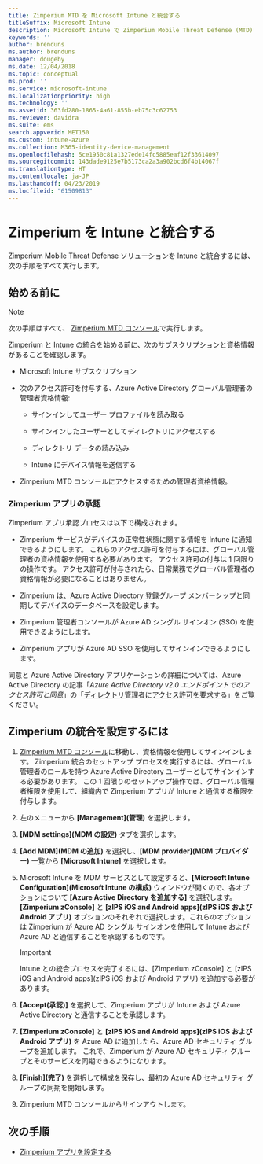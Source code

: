 ```yaml
---
title: Zimperium MTD を Microsoft Intune と統合する
titleSuffix: Microsoft Intune
description: Microsoft Intune で Zimperium Mobile Threat Defense (MTD) ソリューションをセットアップし、モバイル デバイスから会社のリソースへのアクセスを制御する方法。
keywords: ''
author: brenduns
ms.author: brenduns
manager: dougeby
ms.date: 12/04/2018
ms.topic: conceptual
ms.prod: ''
ms.service: microsoft-intune
ms.localizationpriority: high
ms.technology: ''
ms.assetid: 363fd280-1865-4a61-855b-eb75c3c62753
ms.reviewer: davidra
ms.suite: ems
search.appverid: MET150
ms.custom: intune-azure
ms.collection: M365-identity-device-management
ms.openlocfilehash: 5ce1950c81a1327ede14fc5885eaf12f33614097
ms.sourcegitcommit: 143dade9125e7b5173ca2a3a902bcd6f4b14067f
ms.translationtype: HT
ms.contentlocale: ja-JP
ms.lasthandoff: 04/23/2019
ms.locfileid: "61509813"
---
```

# <a name="integrate-zimperium-with-intune"></a>Zimperium を Intune と統合する

Zimperium Mobile Threat Defense ソリューションを Intune と統合するには、次の手順をすべて実行します。

## <a name="before-you-begin"></a>始める前に

> [!NOTE]
> 次の手順はすべて、 [Zimperium MTD コンソール](https://sso.zimperium.com/signon/aad/)で実行します。

Zimperium と Intune の統合を始める前に、次のサブスクリプションと資格情報があることを確認します。

-   Microsoft Intune サブスクリプション

-   次のアクセス許可を付与する、Azure Active Directory グローバル管理者の管理者資格情報:

    -   サインインしてユーザー プロファイルを読み取る

    -   サインインしたユーザーとしてディレクトリにアクセスする

    -   ディレクトリ データの読み込み

    -   Intune にデバイス情報を送信する

-   Zimperium MTD コンソールにアクセスするための管理者資格情報。

### <a name="zimperium-app-authorization"></a>Zimperium アプリの承認

Zimperium アプリ承認プロセスは以下で構成されます。

-   Zimperium サービスがデバイスの正常性状態に関する情報を Intune に通知できるようにします。 これらのアクセス許可を付与するには、グローバル管理者の資格情報を使用する必要があります。 アクセス許可の付与は 1 回限りの操作です。 アクセス許可が付与されたら、日常業務でグローバル管理者の資格情報が必要になることはありません。

-   Zimperium は、Azure Active Directory 登録グループ メンバーシップと同期してデバイスのデータベースを設定します。

-   Zimperium 管理者コンソールが Azure AD シングル サインオン (SSO) を使用できるようにします。

-   Zimperium アプリが Azure AD SSO を使用してサインインできるようにします。

同意と Azure Active Directory アプリケーションの詳細については、Azure Active Directory の記事「*Azure Active Directory v2.0 エンドポイントでのアクセス許可と同意*」の「[ディレクトリ管理者にアクセス許可を要求する](https://docs.microsoft.com/azure/active-directory/develop/v2-permissions-and-consent#request-the-permissions-from-a-directory-admin)」をご覧ください。


## <a name="to-set-up-zimperium-integration"></a>Zimperium の統合を設定するには

1.  [Zimperium MTD コンソール](https://sso.zimperium.com/signon/aad/)に移動し、資格情報を使用してサインインします。 Zimperium 統合のセットアップ プロセスを実行するには、グローバル管理者のロールを持つ Azure Active Directory ユーザーとしてサインインする必要があります。 この 1 回限りのセットアップ操作では、グローバル管理者権限を使用して、組織内で Zimperium アプリが Intune と通信する権限を付与します。 

2.  左のメニューから **[Management]\(管理\)** を選択します。

3.  **[MDM settings]\(MDM の設定\)** タブを選択します。

4.  **[Add MDM]\(MDM の追加\)** を選択し、**[MDM provider]\(MDM プロバイダー\)** 一覧から **[Microsoft Intune]** を選択します。

5.  Microsoft Intune を MDM サービスとして設定すると、**[Microsoft Intune Configuration]\(Microsoft Intune の構成\)** ウィンドウが開くので、各オプションについて **[Azure Active Directory を追加する]** を選択します。**[Zimperium zConsole]** と **[zIPS iOS and Android apps]\(zIPS iOS および Android アプリ\)** オプションのそれぞれで選択します。これらのオプションは Zimperium が Azure AD シングル サインオンを使用して Intune および Azure AD と通信することを承認するものです。

    > [!IMPORTANT]  
    > Intune との統合プロセスを完了するには、[Zimperium zConsole] と [zIPS iOS and Android apps]\(zIPS iOS および Android アプリ\) を追加する必要があります。

6.  **[Accept\(承認\)]** を選択して、Zimperium アプリが Intune および Azure Active Directory と通信することを承認します。

7.  **[Zimperium zConsole]** と **[zIPS iOS and Android apps]\(zIPS iOS および Android アプリ\)** を Azure AD に追加したら、Azure AD セキュリティ グループを追加します。 これで、Zimperium が Azure AD セキュリティ グループとそのサービスを同期できるようになります。

8.  **[Finish]\(完了\)** を選択して構成を保存し、最初の Azure AD セキュリティ グループの同期を開始します。

9.  Zimperium MTD コンソールからサインアウトします。

## <a name="next-steps"></a>次の手順

-   [Zimperium アプリを設定する](mtd-apps-ios-app-configuration-policy-add-assign.md)
